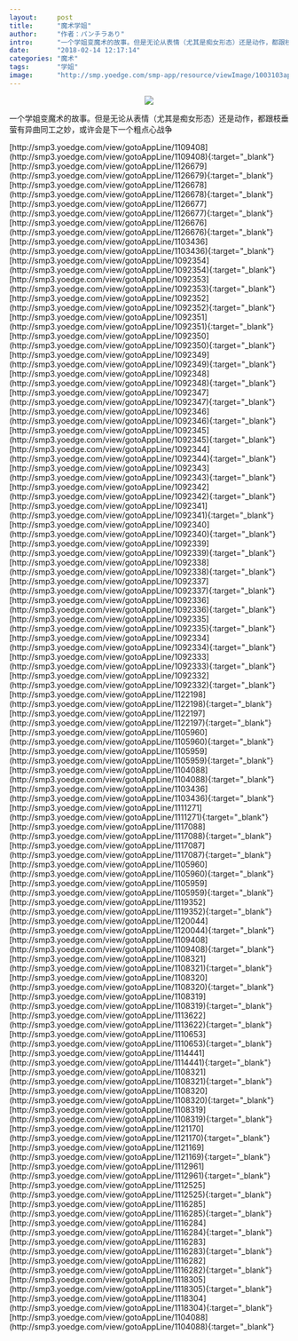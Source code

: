 ```yaml
---
layout:     post
title:      "魔术学姐"
author:     "作者：パンチラあり"
intro:      "一个学姐变魔术的故事。但是无论从表情（尤其是痴女形态）还是动作，都跟枝垂萤有异曲同工之妙，或许会是下一个粗点心战争"
date:       "2018-02-14 12:17:14"
categories: "魔术"
tags:       "学姐"
image:      "http://smp.yoedge.com/smp-app/resource/viewImage/1003103appline.png"
---
```

<div style="text-align: center">
<p><img src="http://smp.yoedge.com/smp-app/resource/viewImage/1003103appline.png"/></p>
</div>
<p class="post-meta">
<span>一个学姐变魔术的故事。但是无论从表情（尤其是痴女形态）还是动作，都跟枝垂萤有异曲同工之妙，或许会是下一个粗点心战争</span>
</p>
[http://smp3.yoedge.com/view/gotoAppLine/1109408](http://smp3.yoedge.com/view/gotoAppLine/1109408){:target="_blank"}
[http://smp3.yoedge.com/view/gotoAppLine/1126679](http://smp3.yoedge.com/view/gotoAppLine/1126679){:target="_blank"}
[http://smp3.yoedge.com/view/gotoAppLine/1126678](http://smp3.yoedge.com/view/gotoAppLine/1126678){:target="_blank"}
[http://smp3.yoedge.com/view/gotoAppLine/1126677](http://smp3.yoedge.com/view/gotoAppLine/1126677){:target="_blank"}
[http://smp3.yoedge.com/view/gotoAppLine/1126676](http://smp3.yoedge.com/view/gotoAppLine/1126676){:target="_blank"}
[http://smp3.yoedge.com/view/gotoAppLine/1103436](http://smp3.yoedge.com/view/gotoAppLine/1103436){:target="_blank"}
[http://smp3.yoedge.com/view/gotoAppLine/1092354](http://smp3.yoedge.com/view/gotoAppLine/1092354){:target="_blank"}
[http://smp3.yoedge.com/view/gotoAppLine/1092353](http://smp3.yoedge.com/view/gotoAppLine/1092353){:target="_blank"}
[http://smp3.yoedge.com/view/gotoAppLine/1092352](http://smp3.yoedge.com/view/gotoAppLine/1092352){:target="_blank"}
[http://smp3.yoedge.com/view/gotoAppLine/1092351](http://smp3.yoedge.com/view/gotoAppLine/1092351){:target="_blank"}
[http://smp3.yoedge.com/view/gotoAppLine/1092350](http://smp3.yoedge.com/view/gotoAppLine/1092350){:target="_blank"}
[http://smp3.yoedge.com/view/gotoAppLine/1092349](http://smp3.yoedge.com/view/gotoAppLine/1092349){:target="_blank"}
[http://smp3.yoedge.com/view/gotoAppLine/1092348](http://smp3.yoedge.com/view/gotoAppLine/1092348){:target="_blank"}
[http://smp3.yoedge.com/view/gotoAppLine/1092347](http://smp3.yoedge.com/view/gotoAppLine/1092347){:target="_blank"}
[http://smp3.yoedge.com/view/gotoAppLine/1092346](http://smp3.yoedge.com/view/gotoAppLine/1092346){:target="_blank"}
[http://smp3.yoedge.com/view/gotoAppLine/1092345](http://smp3.yoedge.com/view/gotoAppLine/1092345){:target="_blank"}
[http://smp3.yoedge.com/view/gotoAppLine/1092344](http://smp3.yoedge.com/view/gotoAppLine/1092344){:target="_blank"}
[http://smp3.yoedge.com/view/gotoAppLine/1092343](http://smp3.yoedge.com/view/gotoAppLine/1092343){:target="_blank"}
[http://smp3.yoedge.com/view/gotoAppLine/1092342](http://smp3.yoedge.com/view/gotoAppLine/1092342){:target="_blank"}
[http://smp3.yoedge.com/view/gotoAppLine/1092341](http://smp3.yoedge.com/view/gotoAppLine/1092341){:target="_blank"}
[http://smp3.yoedge.com/view/gotoAppLine/1092340](http://smp3.yoedge.com/view/gotoAppLine/1092340){:target="_blank"}
[http://smp3.yoedge.com/view/gotoAppLine/1092339](http://smp3.yoedge.com/view/gotoAppLine/1092339){:target="_blank"}
[http://smp3.yoedge.com/view/gotoAppLine/1092338](http://smp3.yoedge.com/view/gotoAppLine/1092338){:target="_blank"}
[http://smp3.yoedge.com/view/gotoAppLine/1092337](http://smp3.yoedge.com/view/gotoAppLine/1092337){:target="_blank"}
[http://smp3.yoedge.com/view/gotoAppLine/1092336](http://smp3.yoedge.com/view/gotoAppLine/1092336){:target="_blank"}
[http://smp3.yoedge.com/view/gotoAppLine/1092335](http://smp3.yoedge.com/view/gotoAppLine/1092335){:target="_blank"}
[http://smp3.yoedge.com/view/gotoAppLine/1092334](http://smp3.yoedge.com/view/gotoAppLine/1092334){:target="_blank"}
[http://smp3.yoedge.com/view/gotoAppLine/1092333](http://smp3.yoedge.com/view/gotoAppLine/1092333){:target="_blank"}
[http://smp3.yoedge.com/view/gotoAppLine/1092332](http://smp3.yoedge.com/view/gotoAppLine/1092332){:target="_blank"}
[http://smp3.yoedge.com/view/gotoAppLine/1122198](http://smp3.yoedge.com/view/gotoAppLine/1122198){:target="_blank"}
[http://smp3.yoedge.com/view/gotoAppLine/1122197](http://smp3.yoedge.com/view/gotoAppLine/1122197){:target="_blank"}
[http://smp3.yoedge.com/view/gotoAppLine/1105960](http://smp3.yoedge.com/view/gotoAppLine/1105960){:target="_blank"}
[http://smp3.yoedge.com/view/gotoAppLine/1105959](http://smp3.yoedge.com/view/gotoAppLine/1105959){:target="_blank"}
[http://smp3.yoedge.com/view/gotoAppLine/1104088](http://smp3.yoedge.com/view/gotoAppLine/1104088){:target="_blank"}
[http://smp3.yoedge.com/view/gotoAppLine/1103436](http://smp3.yoedge.com/view/gotoAppLine/1103436){:target="_blank"}
[http://smp3.yoedge.com/view/gotoAppLine/1111271](http://smp3.yoedge.com/view/gotoAppLine/1111271){:target="_blank"}
[http://smp3.yoedge.com/view/gotoAppLine/1117088](http://smp3.yoedge.com/view/gotoAppLine/1117088){:target="_blank"}
[http://smp3.yoedge.com/view/gotoAppLine/1117087](http://smp3.yoedge.com/view/gotoAppLine/1117087){:target="_blank"}
[http://smp3.yoedge.com/view/gotoAppLine/1105960](http://smp3.yoedge.com/view/gotoAppLine/1105960){:target="_blank"}
[http://smp3.yoedge.com/view/gotoAppLine/1105959](http://smp3.yoedge.com/view/gotoAppLine/1105959){:target="_blank"}
[http://smp3.yoedge.com/view/gotoAppLine/1119352](http://smp3.yoedge.com/view/gotoAppLine/1119352){:target="_blank"}
[http://smp3.yoedge.com/view/gotoAppLine/1120044](http://smp3.yoedge.com/view/gotoAppLine/1120044){:target="_blank"}
[http://smp3.yoedge.com/view/gotoAppLine/1109408](http://smp3.yoedge.com/view/gotoAppLine/1109408){:target="_blank"}
[http://smp3.yoedge.com/view/gotoAppLine/1108321](http://smp3.yoedge.com/view/gotoAppLine/1108321){:target="_blank"}
[http://smp3.yoedge.com/view/gotoAppLine/1108320](http://smp3.yoedge.com/view/gotoAppLine/1108320){:target="_blank"}
[http://smp3.yoedge.com/view/gotoAppLine/1108319](http://smp3.yoedge.com/view/gotoAppLine/1108319){:target="_blank"}
[http://smp3.yoedge.com/view/gotoAppLine/1113622](http://smp3.yoedge.com/view/gotoAppLine/1113622){:target="_blank"}
[http://smp3.yoedge.com/view/gotoAppLine/1110653](http://smp3.yoedge.com/view/gotoAppLine/1110653){:target="_blank"}
[http://smp3.yoedge.com/view/gotoAppLine/1114441](http://smp3.yoedge.com/view/gotoAppLine/1114441){:target="_blank"}
[http://smp3.yoedge.com/view/gotoAppLine/1108321](http://smp3.yoedge.com/view/gotoAppLine/1108321){:target="_blank"}
[http://smp3.yoedge.com/view/gotoAppLine/1108320](http://smp3.yoedge.com/view/gotoAppLine/1108320){:target="_blank"}
[http://smp3.yoedge.com/view/gotoAppLine/1108319](http://smp3.yoedge.com/view/gotoAppLine/1108319){:target="_blank"}
[http://smp3.yoedge.com/view/gotoAppLine/1121170](http://smp3.yoedge.com/view/gotoAppLine/1121170){:target="_blank"}
[http://smp3.yoedge.com/view/gotoAppLine/1121169](http://smp3.yoedge.com/view/gotoAppLine/1121169){:target="_blank"}
[http://smp3.yoedge.com/view/gotoAppLine/1112961](http://smp3.yoedge.com/view/gotoAppLine/1112961){:target="_blank"}
[http://smp3.yoedge.com/view/gotoAppLine/1112525](http://smp3.yoedge.com/view/gotoAppLine/1112525){:target="_blank"}
[http://smp3.yoedge.com/view/gotoAppLine/1116285](http://smp3.yoedge.com/view/gotoAppLine/1116285){:target="_blank"}
[http://smp3.yoedge.com/view/gotoAppLine/1116284](http://smp3.yoedge.com/view/gotoAppLine/1116284){:target="_blank"}
[http://smp3.yoedge.com/view/gotoAppLine/1116283](http://smp3.yoedge.com/view/gotoAppLine/1116283){:target="_blank"}
[http://smp3.yoedge.com/view/gotoAppLine/1116282](http://smp3.yoedge.com/view/gotoAppLine/1116282){:target="_blank"}
[http://smp3.yoedge.com/view/gotoAppLine/1118305](http://smp3.yoedge.com/view/gotoAppLine/1118305){:target="_blank"}
[http://smp3.yoedge.com/view/gotoAppLine/1118304](http://smp3.yoedge.com/view/gotoAppLine/1118304){:target="_blank"}
[http://smp3.yoedge.com/view/gotoAppLine/1104088](http://smp3.yoedge.com/view/gotoAppLine/1104088){:target="_blank"}


